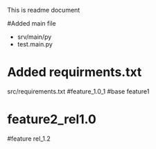 This is readme document

#Added main file 
* srv/main/py
* test.main.py
# Added requirments.txt
 src/requirements.txt
 #feature_1.0_1
#base feature1
# feature2_rel1.0
#feature rel_1.2
